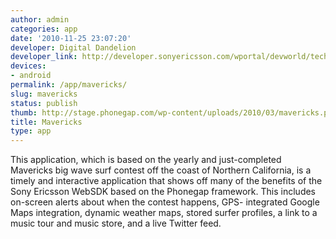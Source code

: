 ```yaml
---
author: admin
categories: app
date: '2010-11-25 23:07:20'
developer: Digital Dandelion
developer_link: http://developer.sonyericsson.com/wportal/devworld/technology/web/websdk
devices: 
- android
permalink: /app/mavericks/
slug: mavericks
status: publish
thumb: http://stage.phonegap.com/wp-content/uploads/2010/03/mavericks.png
title: Mavericks
type: app
---
```


This application, which is based on the yearly and just-completed Mavericks big wave surf contest off the coast of Northern California, is a timely and interactive application that shows off many of the benefits of the Sony Ericsson WebSDK based on the Phonegap framework. This includes on-screen alerts about when the contest happens, GPS- integrated Google Maps integration, dynamic weather maps, stored surfer profiles, a link to a music tour and music store, and a live Twitter feed.
